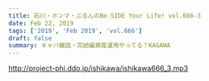 ```yaml
---
title: 石川・ホンマ・ぶるんのBe-SIDE Your Life! vol.666-3
date: Feb 22, 2019
tags: ['2019', 'Feb 2019', 'vol.666']
draft: false
summary: キャバ嬢話・完結編資産運用やってる？KAGAWA
---
```


http://project-phi.ddo.jp/ishikawa/ishikawa666_3.mp3
